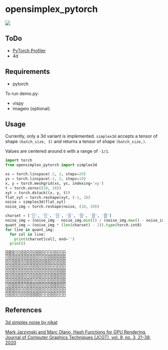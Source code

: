 # opensimplex_pytorch
![](https://media.githubusercontent.com/media/worosom/opensimplex_pytorch/main/assets/noise.png)

## ToDo

- [PyTorch Profiler](https://pytorch.org/tutorials/recipes/recipes/profiler_recipe.html)
- 4d

## Requirements
- pytorch

To run demo.py:
- vispy
- imageio (optional)

## Usage

Currently, only a 3d variant is implemented.
`simplex3d` accepts a tensor of shape `(batch_size, 3)` and returns a tensor of shape `(batch_size,)`.

Values are centered around `0` with a range of `-1/1`.

```python
import torch
from opensimplex_pytorch import simplex3d

xs = torch.linspace(-2, 2, steps=20)
ys = torch.linspace(-2, 2, steps=10)
x, y = torch.meshgrid(xs, ys, indexing='xy')
t = torch.zeros((10, 20))
xyt = torch.dstack((x, y, t))
flat_xyt = torch.reshape(xyt, (-1, 3))
noise = simplex3d(flat_xyt)
noise_img = torch.reshape(noise, (10, 20))

charset = ['🁣', '🁫', '🁳', '🁻', '🂃', '🂋', '🂓']
noise_img = (noise_img - noise_img.min()) / (noise_img.max() - noise_img.min()) # range to 0/1
quant_img = (noise_img * (len(charset) - 1)).type(torch.int8)
for line in quant_img:
  for col in line:
    print(charset[col], end='')
  print()

🂃🂓🂃🁫🁫🁻🂃🁳🁳🁳🂃🂃🁳🁣🁣🁫🁻🁳🁫🁳
🁫🁻🁻🁻🁻🁻🁻🁻🁻🁻🁳🁫🁫🁳🁻🂃🂃🂃🂃🂃
🁻🁳🁻🂋🂃🁳🁳🂃🂃🂃🂃🁻🁻🂋🂃🁳🁳🁻🁻🂃
🁳🁳🁻🁻🁻🁳🁳🁫🁳🁻🁻🁳🁳🁳🁳🁫🁫🁳🁳🁫
🁳🁳🁻🁳🁳🁳🁳🁳🁳🁳🁳🁳🁳🁳🁳🁻🁻🂃🂃🂃
🂃🁳🁻🁻🂃🂃🁳🁫🁳🁻🁻🁻🁳🁳🁳🂃🂋🂃🁻🁻
🁳🁳🁳🁻🂃🁻🁻🁻🁻🁫🁫🁳🁳🁫🁳🁻🁻🁻🁻🂃
🁣🁻🂃🂃🁻🁳🁫🁻🂃🁻🁳🁳🁳🁳🁳🂃🂋🂃🁻🁳
🁻🂋🂃🁻🁳🁫🁳🁻🁻🁳🁻🁻🁳🁫🁫🁳🁻🁳🁳🁳
🁳🂃🁻🁳🁫🁳🁳🁻🂃🂋🂋🁻🁣🁣🁳🂃🁻🁫🁣🁫
```

## References

[3d simplex noise by nikat](https://www.shadertoy.com/view/XsX3zB)

[Mark Jarzynski and Marc Olano, Hash Functions for GPU Rendering, Journal of Computer Graphics Techniques (JCGT), vol. 9, no. 3, 21-38, 2020](http://jcgt.org/published/0009/03/02/)
